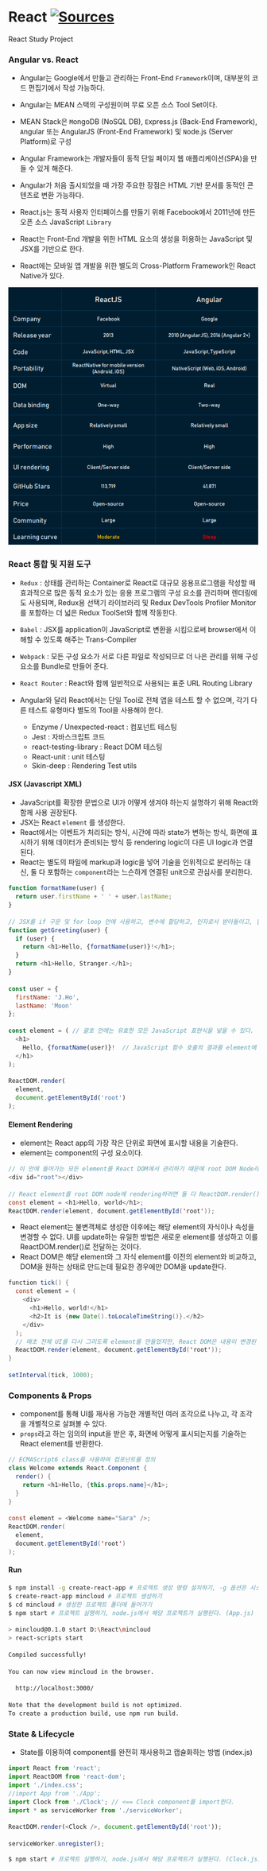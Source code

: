# React [![Sources](https://img.shields.io/badge/출처-reactjs.org-yellow)](https://www.reactjs.org/docs/hello-world.html)

React Study Project

### Angular vs. React

- Angular는 Google에서 만들고 관리하는 Front-End `Framework`이며, 대부분의 코드 편집기에서 작성 가능하다.
- Angular는 MEAN 스택의 구성원이며 무료 오픈 소스 Tool Set이다.
- MEAN Stack은 `M`ongoDB (NoSQL DB), `E`xpress.js (Back-End Framework), `A`ngular 또는 AngularJS (Front-End Framework) 및 `N`ode.js (Server Platform)로 구성
- Angular Framework는 개발자들이 동적 단일 페이지 웹 애플리케이션(SPA)을 만들 수 있게 해준다.
- Angular가 처음 출시되었을 때 가장 주요한 장점은 HTML 기반 문서를 동적인 콘텐츠로 변환 가능하다.

- React.js는 동적 사용자 인터페이스를 만들기 위해 Facebook에서 2011년에 만든 오픈 소스 JavaScript `Library`
- React는 Front-End 개발을 위한 HTML 요소의 생성을 허용하는 JavaScript 및 JSX를 기반으로 한다.
- React에는 모바일 앱 개발을 위한 별도의 Cross-Platform Framework인 React Native가 있다.

![compare](images/compare.png)

### React 통합 및 지원 도구

- `Redux` : 상태를 관리하는 Container로 React로 대규모 응용프로그램을 작성할 때 효과적으로 많은 동적 요소가 있는 응용 프로그램의 구성 요소를 관리하며 렌더링에도 사용되며, Redux용 선택기 라이브러리 및 Redux DevTools Profiler Monitor를 포함하는 더 넓은 Redux ToolSet와 함께 작동한다.
- `Babel` : JSX를 application이 JavaScript로 변환을 시킴으로써 browser에서 이해할 수 있도록 해주는 Trans-Compiler
- `Webpack` : 모든 구성 요소가 서로 다른 파일로 작성되므로 더 나은 관리를 위해 구성 요소를 Bundle로 만들어 준다.
- `React Router` : React와 함께 일반적으로 사용되는 표준 URL Routing Library

- Angular와 달리 React에서는 단일 Tool로 전체 앱을 테스트 할 수 없으며, 각기 다른 테스트 유형마다 별도의 Tool을 사용해야 한다.
	- Enzyme /  Unexpected-react : 컴포넌트 테스팅
	- Jest :  자바스크립트 코드
	- react-testing-library : React DOM 테스팅
	- React-unit :  unit 테스팅
	- Skin-deep : Rendering Test utils

#### JSX (Javascript XML)

- JavaScript를 확장한 문법으로 UI가 어떻게 생겨야 하는지 설명하기 위해 React와 함께 사용 권장된다.
- JSX는 React `element` 를 생성한다.
- React에서는 이벤트가 처리되는 방식, 시간에 따라 state가 변하는 방식, 화면에 표시하기 위해 데이터가 준비되는 방식 등 rendering logic이 다른 UI logic과 연결된다.
- React는 별도의 파일에 markup과 logic을 넣어 기술을 인위적으로 분리하는 대신, 둘 다 포함하는 `component`라는 느슨하게 연결된 unit으로 관심사를 분리한다.

```js
function formatName(user) {
  return user.firstName + ' ' + user.lastName;
}

// JSX를 if 구문 및 for loop 안에 사용하고, 변수에 할당하고, 인자로서 받아들이고, 함수로부터 반환 가능하다.
function getGreeting(user) {
  if (user) {
    return <h1>Hello, {formatName(user)}!</h1>;
  }
  return <h1>Hello, Stranger.</h1>;
}

const user = {
  firstName: 'J.Ho',
  lastName: 'Moon'
};

const element = ( // 괄호 안에는 유효한 모든 JavaScript 표현식을 넣을 수 있다.
  <h1>
    Hello, {formatName(user)}!  // JavaScript 함수 호출의 결과를 element에 포함한다.
  </h1>
);

ReactDOM.render(
  element,
  document.getElementById('root')
);
```

#### Element Rendering

- element는 React app의 가장 작은 단위로 화면에 표시할 내용을 기술한다.
- element는 component의 구성 요소이다.

```java
// 이 안에 들어가는 모든 element를 React DOM에서 관리하기 때문에 root DOM Node라 한다.
<div id="root"></div>

// React element를 root DOM node에 rendering하려면 둘 다 ReactDOM.render()로 전달하면 된다.
const element = <h1>Hello, world</h1>;
ReactDOM.render(element, document.getElementById('root'));
```

- React element는 불변객체로 생성한 이후에는 해당 element의 자식이나 속성을 변경할 수 없다. UI를 update하는 유일한 방법은 새로운 element를 생성하고 이를 ReactDOM.render()로 전달하는 것이다.
- React DOM은 해당 element와 그 자식 element를 이전의 element와 비교하고, DOM을 원하는 상태로 만드는데 필요한 경우에만 DOM을 update한다.

```java
function tick() {
  const element = (
    <div>
      <h1>Hello, world!</h1>
      <h2>It is {new Date().toLocaleTimeString()}.</h2>
    </div>
  );
  // 매초 전체 UI를 다시 그리도록 element를 만들었지만, React DOM은 내용이 변경된 text node만 update한다.
  ReactDOM.render(element, document.getElementById('root'));
}

setInterval(tick, 1000);
```

### Components & Props

- component를 통해 UI를 재사용 가능한 개별적인 여러 조각으로 나누고, 각 조각을 개별적으로 살펴볼 수 있다.
- `props`라고 하는 임의의 input을 받은 후, 화면에 어떻게 표시되는지를 기술하는 React element를 반환한다.

```java
// ECMAScript6 class를 사용하여 컴포넌트를 정의
class Welcome extends React.Component {
  render() {
    return <h1>Hello, {this.props.name}</h1>;
  }
}

const element = <Welcome name="Sara" />;
ReactDOM.render(
  element,
  document.getElementById('root')
);
```
#### Run

```bash
$ npm install -g create-react-app # 프로젝트 생성 명령 설치하기, -g 옵션은 시스템 공통 폴더에 설치하라는 옵션
$ create-react-app mincloud # 프로젝트 생성하기
$ cd mincloud # 생성한 프로젝트 폴더에 들어가기
$ npm start # 프로젝트 실행하기, node.js에서 해당 프로젝트가 실행된다. (App.js)

> mincloud@0.1.0 start D:\React\mincloud
> react-scripts start

Compiled successfully!

You can now view mincloud in the browser.

  http://localhost:3000/

Note that the development build is not optimized.
To create a production build, use npm run build.
```

### State & Lifecycle

- State를 이용하여 component를 완전히 재사용하고 캡슐화하는 방법 (index.js)

```js
import React from 'react';
import ReactDOM from 'react-dom';
import './index.css';
//import App from './App';
import Clock from './Clock'; // <== Clock component를 import한다.
import * as serviceWorker from './serviceWorker';

ReactDOM.render(<Clock />, document.getElementById('root'));

serviceWorker.unregister();
```

```bash
$ npm start # 프로젝트 실행하기, node.js에서 해당 프로젝트가 실행된다. (Clock.js)
```